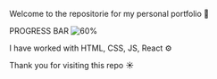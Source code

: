 Welcome to the repositorie for my personal portfolio 👋

PROGRESS BAR     ![60%](https://progress-bar.dev/50)

I have worked with HTML, CSS, JS, React ⚙️

Thank you for visiting this repo ☀️
